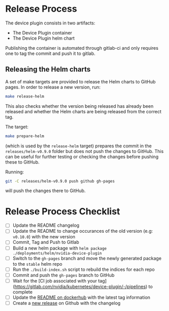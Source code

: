 # Release Process

The device plugin consists in two artifacts:
- The Device Plugin container
- The Device Plugin helm chart

Publishing the container is automated through gitlab-ci and only requires one to tag the commit and push it to gitlab.

## Releasing the Helm charts
A set of make targets are provided to release the Helm charts to GitHub pages. In order to release a new version, run:
```bash
make release-helm
```
This also checks whether the version being released has already been released and whether the Helm charts are being released from the correct tag.

The target:
```bash
make prepare-helm
```
(which is used by the `release-helm` target) prepares the commit in the
`releases/helm-v0.9.0` folder but does not push the changes to GitHub.
This can be useful for further testing or checking the changes before pushing these to GitHub.

Running:
```bash
git -C releases/helm-v0.9.0 push github gh-pages
```
will push the changes there to GitHub.

# Release Process Checklist
- [ ] Update the README changelog
- [ ] Update the README to change occurances of the old version (e.g: `v0.10.0`) with the new version
- [ ] Commit, Tag and Push to Gitlab
- [ ] Build a new helm package with `helm package ./deployments/helm/nvidia-device-plugin`
- [ ] Switch to the `gh-pages` branch and move the newly generated package to the `stable` helm repo
- [ ] Run the `./build-index.sh` script to rebuild the indices for each repo
- [ ] Commit and push the `gh-pages` branch to GitHub
- [ ] Wait for the [CI job associated with your tag] (https://gitlab.com/nvidia/kubernetes/device-plugin/-/pipelines) to complete
- [ ] Update the [README on dockerhub](https://hub.docker.com/r/nvidia/k8s-device-plugin) with the latest tag information
- [ ] Create a [new release](https://github.com/NVIDIA/k8s-device-plugin/releases) on Github with the changelog
